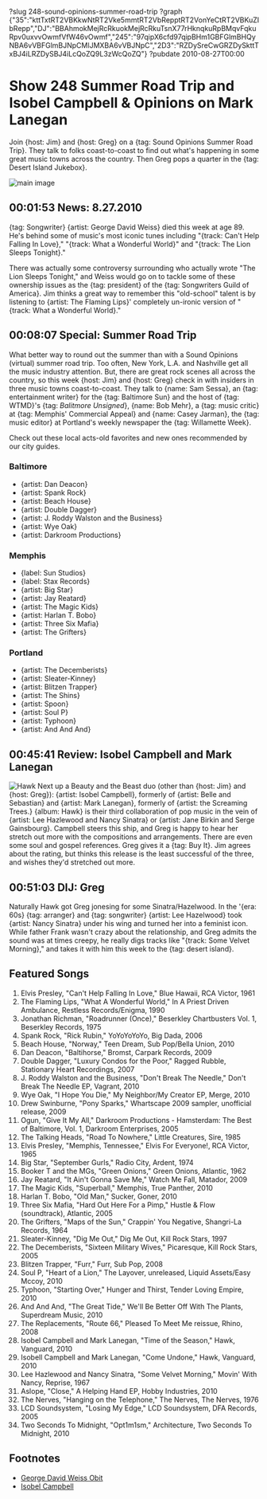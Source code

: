 ?slug 248-sound-opinions-summer-road-trip
?graph {"35":"kttTxtRT2VBKkwNtRT2Vke5mmtRT2VbRepptRT2VonYeCtRT2VBKuZIbRepp","DJ":"BBAhmokMejRcRkuokMejRcRkuTsnX77rHknqkuRpBMqvFqkuRpv0uxvvOwmfVfW46vOwmf","245":"97qipX6cfd97qipBHm1GBFGlmBHQyNBA6vVBFGlmBJNpCMlJMXBA6vVBJNpC","2D3":"RZDySreCwGRZDySkttTxBJ4iLRZDySBJ4iLcQoZQ9L3zWcQoZQ"}
?pubdate 2010-08-27T00:00

# Show 248 Summer Road Trip and Isobel Campbell & Opinions on Mark Lanegan
Join {host: Jim} and {host: Greg} on a {tag: Sound Opinions Summer Road Trip}. They talk to folks coast-to-coast to find out what's happening in some great music towns across the country. Then Greg pops a quarter in the {tag: Desert Island Jukebox}.

![main image](https://static.soundopinions.org/images/2010/roadtrip.jpg)


## 00:01:53 News: 8.27.2010
{tag: Songwriter} {artist: George David Weiss} died this week at age 89. He's behind some of music's most iconic tunes including "{track: Can't Help Falling In Love}," "{track: What a Wonderful World}" and "{track: The Lion Sleeps Tonight}." 

There was actually some controversy surrounding who actually wrote "The Lion Sleeps Tonight," and Weiss would go on to tackle some of these ownership issues as the {tag: president} of the {tag: Songwriters Guild of America}. Jim thinks a great way to remember this "old-school" talent is by listening to {artist: The Flaming Lips}' completely un-ironic version of "{track: What a Wonderful World}."

## 00:08:07 Special: Summer Road Trip
What better way to round out the summer than with a Sound Opinions (virtual) summer road trip. Too often, New York, L.A. and Nashville get all the music industry attention. But, there are great rock scenes all across the country, so this week {host: Jim} and {host: Greg} check in with insiders in three music towns coast-to-coast. They talk to {name: Sam Sessa}, an {tag: entertainment writer} for the {tag: Baltimore Sun} and the host of {tag: WTMD}'s {tag: *Balitmore Unsigned*}, {name: Bob Mehr}, a {tag: music critic} at {tag: Memphis' Commercial Appeal} and {name: Casey Jarman}, the {tag: music editor} at Portland's weekly newspaper the {tag: Willamette Week}.

Check out these local acts-old favorites and new ones recommended by our city guides.

### Baltimore
- {artist: Dan Deacon}
- {artist: Spank Rock}
- {artist: Beach House}
- {artist: Double Dagger}
- {artist: J. Roddy Walston and the Business}
- {artist: Wye Oak}
- {artist: Darkroom Productions}

### Memphis
- {label: Sun Studios}
- {label: Stax Records}
- {artist: Big Star}
- {artist: Jay Reatard}
- {artist: The Magic Kids}
- {artist: Harlan T. Bobo}
- {artist: Three Six Mafia}
- {artist: The Grifters}

### Portland
- {artist: The Decemberists}
- {artist: Sleater-Kinney}
- {artist: Blitzen Trapper}
- {artist: The Shins}
- {artist: Spoon}
- {artist: Soul P}
- {artist: Typhoon}
- {artist: And And And}

## 00:45:41 Review: Isobel Campbell and Mark Lanegan
![Hawk](https://static.soundopinions.org/assets/248/2450.jpg)
Next up a Beauty and the Beast duo (other than {host: Jim} and {host: Greg}): {artist: Isobel Campbell}, formerly of {artist: Belle and Sebastian} and {artist: Mark Lanegan}, formerly of {artist: the Screaming Trees.} {album: Hawk} is their third collaboration of pop music in the vein of {artist: Lee Hazlewood and Nancy Sinatra} or {artist: Jane Birkin and Serge Gainsbourg}. Campbell steers this ship, and Greg is happy to hear her stretch out more with the compositions and arrangements. There are even some soul and gospel references. Greg gives it a {tag: Buy It}. Jim agrees about the rating, but thinks this release is the least successful of the three, and wishes they'd stretched out more.

## 00:51:03 DIJ: Greg
Naturally Hawk got Greg jonesing for some Sinatra/Hazelwood. In the '{era: 60s} {tag: arranger} and {tag: songwriter} {artist: Lee Hazelwood} took {artist: Nancy Sinatra} under his wing and turned her into a feminist icon. While father Frank wasn't crazy about the relationship, and Greg admits the sound was at times creepy, he really digs tracks like "{track: Some Velvet Morning}," and takes it with him this week to the {tag: desert island}.


## Featured Songs
1. Elvis Presley, "Can't Help Falling In Love," Blue Hawaii, RCA Victor, 1961
2. The Flaming Lips, "What A Wonderful World," In A Priest Driven Ambulance, Restless Records/Enigma, 1990
3. Jonathan Richman, "Roadrunner (Once)," Beserkley Chartbusters Vol. 1, Beserkley Records, 1975
4. Spank Rock, "Rick Rubin," YoYoYoYoYo, Big Dada, 2006
5. Beach House, "Norway," Teen Dream, Sub Pop/Bella Union, 2010
6. Dan Deacon, "Baltihorse," Bromst, Carpark Records, 2009
7. Double Dagger, "Luxury Condos for the Poor," Ragged Rubble, Stationary Heart Recordings, 2007
8. J. Roddy Walston and the Business, "Don't Break The Needle," Don't Break The Needle EP, Vagrant, 2010
9. Wye Oak, "I Hope You Die," My Neighbor/My Creator EP, Merge, 2010
10. Drew Swinburne, "Pony Sparks," Whartscape 2009 sampler, unofficial release, 2009
11. Ogun, "Give It My All," Darkroom Productions - Hamsterdam: The Best of Baltimore, Vol. 1, Darkroom Enterprises, 2005
12. The Talking Heads, "Road To Nowhere," Little Creatures, Sire, 1985
13. Elvis Presley, "Memphis, Tennessee," Elvis For Everyone!, RCA Victor, 1965
14. Big Star, "September Gurls," Radio City, Ardent, 1974
15. Booker T and the MGs, "Green Onions," Green Onions, Atlantic, 1962
16. Jay Reatard, "It Ain't Gonna Save Me," Watch Me Fall, Matador, 2009
17. The Magic Kids, "Superball," Memphis, True Panther, 2010
18. Harlan T. Bobo, "Old Man," Sucker, Goner, 2010
19. Three Six Mafia, "Hard Out Here For a Pimp," Hustle & Flow (soundtrack), Atlantic, 2005
20. The Grifters, "Maps of the Sun," Crappin' You Negative, Shangri-La Records, 1964
21. Sleater-Kinney, "Dig Me Out," Dig Me Out, Kill Rock Stars, 1997
22. The Decemberists, "Sixteen Military Wives," Picaresque, Kill Rock Stars, 2005
23. Blitzen Trapper, "Furr," Furr, Sub Pop, 2008
24. Soul P, "Heart of a Lion," The Layover, unreleased, Liquid Assets/Easy Mccoy, 2010
25. Typhoon, "Starting Over," Hunger and Thirst, Tender Loving Empire, 2010
26. And And And, "The Great Tide," We'll Be Better Off With The Plants, Superdream Music, 2010
27. The Replacements, "Route 66," Pleased To Meet Me reissue, Rhino, 2008
28. Isobel Campbell and Mark Lanegan, "Time of the Season," Hawk, Vanguard, 2010
29. Isobell Campbell and Mark Lanegan, "Come Undone," Hawk, Vanguard, 2010
30. Lee Hazlewood and Nancy Sinatra, "Some Velvet Morning," Movin' With Nancy, Reprise, 1967
31. Aslope, "Close," A Helping Hand EP, Hobby Industries, 2010
32. The Nerves, "Hanging on the Telephone," The Nerves, The Nerves, 1976
33. LCD Soundsystem, "Losing My Edge," LCD Soundsystem, DFA Records, 2005
34. Two Seconds To Midnight, "Opt1m1sm," Architecture, Two Seconds To Midnight, 2010


## Footnotes
- [George David Weiss Obit](http://www.nytimes.com/2010/08/24/arts/music/24weiss.html)
- [Isobel Campbell](http://www.isobelcampbell.com/)
